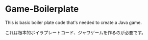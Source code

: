 # Game-Boilerplate

This is basic boiler plate code that's needed to create a Java game.

これは根本的ボイラプレートコード、ジャワゲームを作るのが必要です。